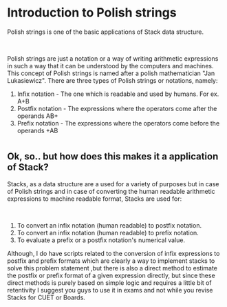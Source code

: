 # <h1>Introduction to Polish strings</h1>

<p>Polish strings is one of the basic applications of Stack data structure.</p>
<br>
<p>Polish strings are just a notation or a way of writing arithmetic expressions in such a way that it can
be understood by the computers and machines. This concept of Polish strings is named after a polish
mathematician "Jan Lukasiewicz". There are three types of Polish strings or notations, namely:</p> 

<ol>
    <li>Infix notation - The one which is readable and used by humans. For ex. A+B</li>
    <li>Postfix notation - The expressions where the operators come after the operands AB+</li>
    <li>Prefix notation - The expressions where the operators come before the operands +AB</li>
</ol>

# <h2>Ok, so.. but how does this makes it a application of Stack?</h2>
<p>Stacks, as a data structure are a used for a variety of purposes but in case of Polish strings and in 
case of converting the human readable arithmetic expressions to machine readable format, Stacks are used for: </p>
<br>
<ol>
    <li>To convert an infix notation (human readable) to postfix notation.</li>
    <li>To convert an infix notation (human readable) to prefix notation.</li>
    <li>To evaluate a prefix or a postfix notation's numerical value.</li>
</ol>
<p>Although, I do have scripts related to the conversion of infix expressions to postfix and prefix formats 
which are clearly a way to implement stacks to solve this problem statement ,but there is also a direct 
method to estimate the postfix or prefix format of a given expression directly, but since these direct
methods is purely based on simple logic and requires a little bit of retentivity I suggest you guys to use
it in exams and not while you revise Stacks for CUET or Boards.</p>